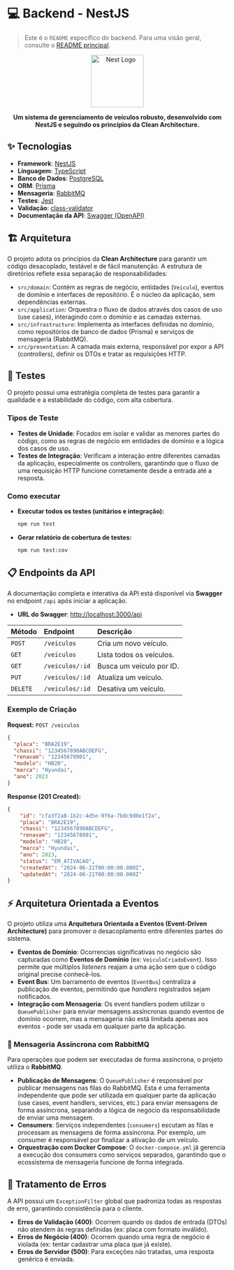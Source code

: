 # 💻 Backend - NestJS

> Este é o `README` específico do backend. Para uma visão geral, consulte o [README principal](../README.md).

<p align="center">
  <a href="https://nestjs.com/" target="blank"><img src="https://nestjs.com/img/logo-small.svg" width="120" alt="Nest Logo" /></a>
</p>

<p align="center">
  <strong>Um sistema de gerenciamento de veículos robusto, desenvolvido com NestJS e seguindo os princípios da Clean Architecture.</strong>
</p>

## ✨ Tecnologias

- **Framework**: [NestJS](https://nestjs.com/)
- **Linguagem**: [TypeScript](https://www.typescriptlang.org/)
- **Banco de Dados**: [PostgreSQL](https://www.postgresql.org/)
- **ORM**: [Prisma](https://www.prisma.io/)
- **Mensageria**: [RabbitMQ](https://www.rabbitmq.com/)
- **Testes**: [Jest](https://jestjs.io/)
- **Validação**: [class-validator](https://github.com/typestack/class-validator)
- **Documentação da API**: [Swagger (OpenAPI)](https://swagger.io/)

## 🏗️ Arquitetura

O projeto adota os princípios da **Clean Architecture** para garantir um código desacoplado, testável e de fácil manutenção. A estrutura de diretórios reflete essa separação de responsabilidades:

-   `src/domain`: Contém as regras de negócio, entidades (`Veiculo`), eventos de domínio e interfaces de repositório. É o núcleo da aplicação, sem dependências externas.
-   `src/application`: Orquestra o fluxo de dados através dos casos de uso (use cases), interagindo com o domínio e as camadas externas.
-   `src/infrastructure`: Implementa as interfaces definidas no domínio, como repositórios de banco de dados (Prisma) e serviços de mensageria (RabbitMQ).
-   `src/presentation`: A camada mais externa, responsável por expor a API (controllers), definir os DTOs e tratar as requisições HTTP.

## 🧪 Testes

O projeto possui uma estratégia completa de testes para garantir a qualidade e a estabilidade do código, com alta cobertura.

### Tipos de Teste

-   **Testes de Unidade**: Focados em isolar e validar as menores partes do código, como as regras de negócio em entidades de domínio e a lógica dos casos de uso.
-   **Testes de Integração**: Verificam a interação entre diferentes camadas da aplicação, especialmente os controllers, garantindo que o fluxo de uma requisição HTTP funcione corretamente desde a entrada até a resposta.

### Como executar

-   **Executar todos os testes (unitários e integração):**
    ```bash
    npm run test
    ```
-   **Gerar relatório de cobertura de testes:**
    ```bash
    npm run test:cov
    ```

## 📋 Endpoints da API

A documentação completa e interativa da API está disponível via **Swagger** no endpoint `/api` após iniciar a aplicação.

-   **URL do Swagger**: [http://localhost:3000/api](http://localhost:3000/api)

| Método   | Endpoint        | Descrição              |
| :------- | :-------------- | :--------------------- |
| `POST`   | `/veiculos`     | Cria um novo veículo.  |
| `GET`    | `/veiculos`     | Lista todos os veículos. |
| `GET`    | `/veiculos/:id` | Busca um veículo por ID. |
| `PUT`    | `/veiculos/:id` | Atualiza um veículo.   |
| `DELETE` | `/veiculos/:id` | Desativa um veículo.   |

### Exemplo de Criação

**Request:** `POST /veiculos`
```json
{
  "placa": "BRA2E19",
  "chassi": "1234567890ABCDEFG",
  "renavam": "12345678901",
  "modelo": "HB20",
  "marca": "Hyundai",
  "ano": 2023
}
```

**Response (201 Created):**
```json
{
    "id": "cfa3f2a8-1b2c-4d5e-9f6a-7b8c9d0e1f2a",
    "placa": "BRA2E19",
    "chassi": "1234567890ABCDEFG",
    "renavam": "12345678901",
    "modelo": "HB20",
    "marca": "Hyundai",
    "ano": 2023,
    "status": "EM_ATIVACAO",
    "createdAt": "2024-06-21T00:00:00.000Z",
    "updatedAt": "2024-06-21T00:00:00.000Z"
}
```

## ⚡ Arquitetura Orientada a Eventos

O projeto utiliza uma **Arquitetura Orientada a Eventos (Event-Driven Architecture)** para promover o desacoplamento entre diferentes partes do sistema.

-   **Eventos de Domínio**: Ocorrencias significativas no negócio são capturadas como **Eventos de Domínio** (ex: `VeiculoCriadoEvent`). Isso permite que múltiplos *listeners* reajam a uma ação sem que o código original precise conhecê-los.
-   **Event Bus**: Um barramento de eventos (`EventBus`) centraliza a publicação de eventos, permitindo que *handlers* registrados sejam notificados.
-   **Integração com Mensageria**: Os event handlers podem utilizar o `QueuePublisher` para enviar mensagens assíncronas quando eventos de domínio ocorrem, mas a mensageria não está limitada apenas aos eventos - pode ser usada em qualquer parte da aplicação.

### 📨 Mensageria Assíncrona com RabbitMQ

Para operações que podem ser executadas de forma assíncrona, o projeto utiliza o **RabbitMQ**.

-   **Publicação de Mensagens**: O `QueuePublisher` é responsável por publicar mensagens nas filas do RabbitMQ. Esta é uma ferramenta independente que pode ser utilizada em qualquer parte da aplicação (use cases, event handlers, services, etc.) para enviar mensagens de forma assíncrona, separando a lógica de negócio da responsabilidade de enviar uma mensagem.
-   **Consumers**: Serviços independentes (`consumers`) escutam as filas e processam as mensagens de forma assíncrona. Por exemplo, um consumer é responsável por finalizar a ativação de um veículo.
-   **Orquestração com Docker Compose**: O `docker-compose.yml` já gerencia a execução dos consumers como serviços separados, garantindo que o ecossistema de mensageria funcione de forma integrada.

## 📑 Tratamento de Erros

A API possui um `ExceptionFilter` global que padroniza todas as respostas de erro, garantindo consistência para o cliente.

-   **Erros de Validação (400)**: Ocorrem quando os dados de entrada (DTOs) não atendem às regras definidas (ex: placa com formato inválido).
-   **Erros de Negócio (400)**: Ocorrem quando uma regra de negócio é violada (ex: tentar cadastrar uma placa que já existe).
-   **Erros de Servidor (500)**: Para exceções não tratadas, uma resposta genérica é enviada.
